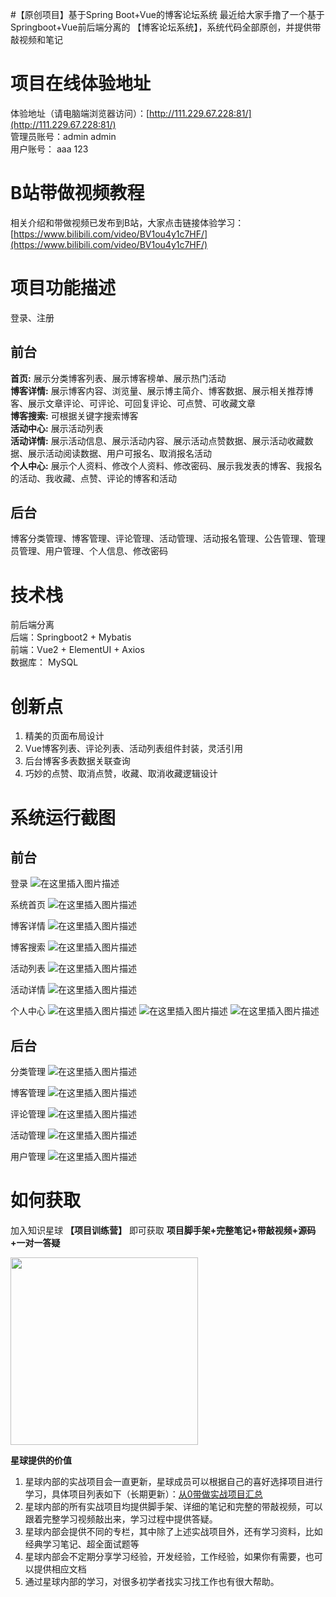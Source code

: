 #【原创项目】基于Spring Boot+Vue的博客论坛系统
最近给大家手撸了一个基于 Springboot+Vue前后端分离的 【博客论坛系统】，系统代码全部原创，并提供带敲视频和笔记

# 项目在线体验地址  
体验地址（请电脑端浏览器访问）：[http://111.229.67.228:81/](http://111.229.67.228:81/)  
管理员账号：admin admin  
用户账号： aaa 123

# B站带做视频教程
相关介绍和带做视频已发布到B站，大家点击链接体验学习：
[https://www.bilibili.com/video/BV1ou4y1c7HF/](https://www.bilibili.com/video/BV1ou4y1c7HF/)

# 项目功能描述  
登录、注册  
## 前台  
**首页:** 展示分类博客列表、展示博客榜单、展示热门活动  
**博客详情:** 展示博客内容、浏览量、展示博主简介、博客数据、展示相关推荐博客、展示文章评论、可评论、可回复评论、可点赞、可收藏文章  
**博客搜索:** 可根据关键字搜索博客  
**活动中心:** 展示活动列表  
**活动详情:** 展示活动信息、展示活动内容、展示活动点赞数据、展示活动收藏数据、展示活动阅读数据、用户可报名、取消报名活动  
**个人中心:** 展示个人资料、修改个人资料、修改密码、展示我发表的博客、我报名的活动、我收藏、点赞、评论的博客和活动  

## 后台  
博客分类管理、博客管理、评论管理、活动管理、活动报名管理、公告管理、管理员管理、用户管理、个人信息、修改密码

# 技术栈  
前后端分离  
后端：Springboot2 + Mybatis  
前端：Vue2 + ElementUI + Axios  
数据库： MySQL


# 创新点  
1. 精美的页面布局设计  
2. Vue博客列表、评论列表、活动列表组件封装，灵活引用  
3. 后台博客多表数据关联查询  
4. 巧妙的点赞、取消点赞，收藏、取消收藏逻辑设计

# 系统运行截图
## 前台
登录
![在这里插入图片描述](https://img-blog.csdnimg.cn/direct/a496a49169e34a2ebfebe9c4b032faaa.png)

系统首页
![在这里插入图片描述](https://img-blog.csdnimg.cn/direct/e25bd58b49ce485cac8526efbf9c8912.png)

博客详情
![在这里插入图片描述](https://img-blog.csdnimg.cn/direct/a8e2642ca3b948cd88b82ce942107b80.png)

博客搜索
![在这里插入图片描述](https://img-blog.csdnimg.cn/direct/626d9cbd00c74611b1ff2e2ed2ee3a48.png)

活动列表
![在这里插入图片描述](https://img-blog.csdnimg.cn/direct/a4ac72a63f81467292b06a84e33aa0c7.png)

活动详情
![在这里插入图片描述](https://img-blog.csdnimg.cn/direct/bd7e938e618c4e69b499e26549673b34.png)

个人中心
![在这里插入图片描述](https://img-blog.csdnimg.cn/direct/3ca2d08a4e304c7f8caccb893c0e4053.png)
![在这里插入图片描述](https://img-blog.csdnimg.cn/direct/32e6d8f33fa647e89cc274b843aaa7cc.png)
![在这里插入图片描述](https://img-blog.csdnimg.cn/direct/4122a97064fd4d4b9d15d391570aea54.png)

## 后台
分类管理
![在这里插入图片描述](https://img-blog.csdnimg.cn/direct/a44106a061ca4d0db7fbccbf4ac44cea.png)

博客管理
![在这里插入图片描述](https://img-blog.csdnimg.cn/direct/e6de3420119249be8613902c3dfaadbd.png)

评论管理
![在这里插入图片描述](https://img-blog.csdnimg.cn/direct/6fcb2260e9ad438991d65a58429acd7a.png)

活动管理
![在这里插入图片描述](https://img-blog.csdnimg.cn/direct/ed357c20393c4c7f94f8c29086bfc788.png)

用户管理
![在这里插入图片描述](https://img-blog.csdnimg.cn/direct/57ec15ae8496449bb6c38b085d3a3aaa.png)
# 如何获取
加入知识星球 **【项目训练营】** 即可获取 **项目脚手架+完整笔记+带敲视频+源码+一对一答疑**

<img src="https://img-blog.csdnimg.cn/direct/44f688415c0c47cc81ad08a1f275e6a4.png" width="300px" />


**星球提供的价值**
1. 星球内部的实战项目会一直更新，星球成员可以根据自己的喜好选择项目进行学习，具体项目列表如下（长期更新）：[从0带做实战项目汇总](https://www.javaxm.cn/%E4%BB%8E0%E5%B8%A6%E5%81%9A%E5%AE%9E%E6%88%98%E9%A1%B9%E7%9B%AE%E6%B1%87%E6%80%BB.html)
2. 星球内部的所有实战项目均提供脚手架、详细的笔记和完整的带敲视频，可以跟着完整学习视频敲出来，学习过程中提供答疑。
3. 星球内部会提供不同的专栏，其中除了上述实战项目外，还有学习资料，比如经典学习笔记、超全面试题等
4. 星球内部会不定期分享学习经验，开发经验，工作经验，如果你有需要，也可以提供相应文档
5. 通过星球内部的学习，对很多初学者找实习找工作也有很大帮助。











